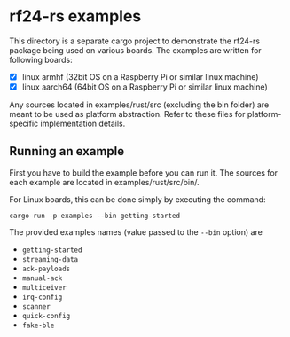 # rf24-rs examples

This directory is a separate cargo project to demonstrate the rf24-rs package being used on various boards. The examples are written for following boards:

- [x] linux armhf (32bit OS on a Raspberry Pi or similar linux machine)
- [x] linux aarch64 (64bit OS on a Raspberry Pi or similar linux machine)

Any sources located in examples/rust/src (excluding the bin folder) are
meant to be used as platform abstraction. Refer to these files for
platform-specific implementation details.

## Running an example

First you have to build the example before you can run it.
The sources for each example are located in examples/rust/src/bin/.

For Linux boards, this can be done simply by executing the command:

```shell
cargo run -p examples --bin getting-started
```

The provided examples names (value passed to the `--bin` option) are

- `getting-started`
- `streaming-data`
- `ack-payloads`
- `manual-ack`
- `multiceiver`
- `irq-config`
- `scanner`
- `quick-config`
- `fake-ble`

